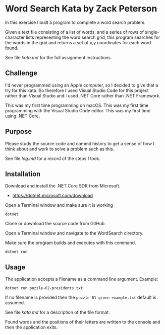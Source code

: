 # Word Search Kata by Zack Peterson

In this exercise I built a program to complete a word search problem.

Given a text file consisting of a list of words, and a series of rows of single-character lists representing the word search grid, this program searches for the words in the grid and returns a set of x,y coordinates for each word found.

See file *kata.md* for the full assignment instructions.

## Challenge

I'd never programmed using an Apple computer, so I decided to give that a try for this kata. So therefore I used Visual Studio Code for this project rather than Visual Studio and I used .NET Core rather than .NET Framework.

This was my first time programming on macOS. This was my first time programming with the Visual Studio Code editor. This was my first time using .NET Core.

## Purpose

Please study the source code and commit history to get a sense of how I think about and work to solve a problem such as this.

See file *log.md* for a record of the steps I took.

## Installation

Download and install the .NET Core SDK from Microsoft.

 * https://dotnet.microsoft.com/download

Open a Terminal window and make sure it is working

    dotnet

Clone or download the source code from GitHub.

Open a Terminal window and navigate to the WordSearch directory.

Make sure the program builds and executes with this command.

    dotnet run

## Usage

The application accepts a filename as a command line argument. Example:

    dotnet run puzzle-02-presidents.txt

If no filename is provided then the `puzzle-01-given-example.txt` default is assumed.

See file *kata.md* for a description of the file format.

Found words and the positions of their letters are written to the console and then the application exits.